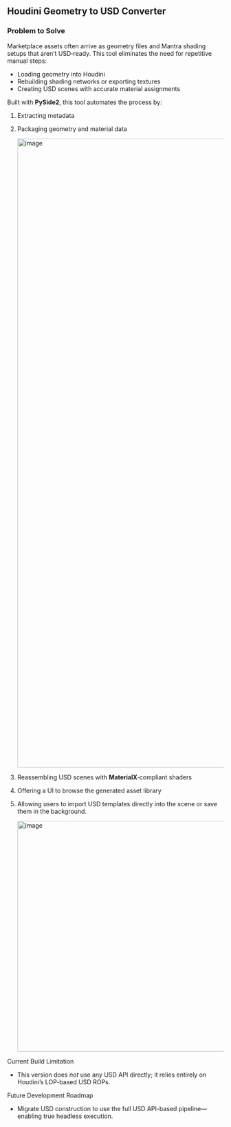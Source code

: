 ## Houdini Geometry to USD Converter

### Problem to Solve

Marketplace assets often arrive as geometry files and Mantra shading setups that aren’t USD‑ready. This tool eliminates the need for repetitive manual steps:

- Loading geometry into Houdini  
- Rebuilding shading networks or exporting textures  
- Creating USD scenes with accurate material assignments  

Built with **PySide2**, this tool automates the process by:

1. Extracting metadata  
2. Packaging geometry and material data

   <img width="1459" alt="image" src="https://github.com/user-attachments/assets/e36388da-6de9-4c28-a188-5ef43015ec00" />

3. Reassembling USD scenes with **MaterialX**‑compliant shaders  
4. Offering a UI to browse the generated asset library  
5. Allowing users to import USD templates directly into the scene or save them in the background.  

   <img width="535" alt="image" src="https://github.com/user-attachments/assets/2574a2f9-5a35-49f6-9970-f0dc50b5ac26" />
  
  Current Build Limitation

- This version does *not* use any USD API directly; it relies entirely on Houdini’s LOP-based USD ROPs.  

Future Development Roadmap

- Migrate USD construction to use the full USD API-based pipeline—enabling true headless execution.

